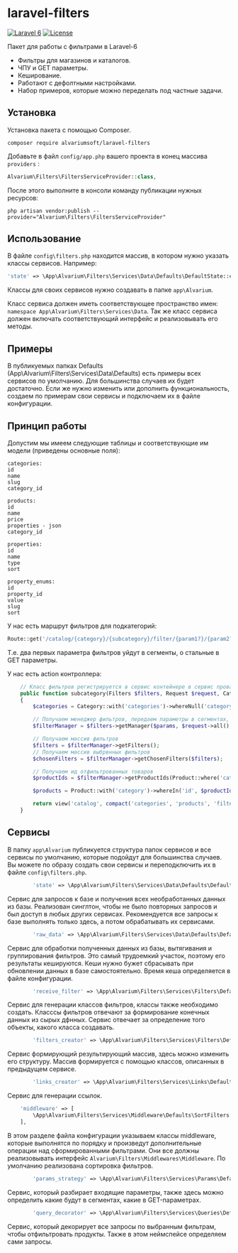 laravel-filters
=================
[![Laravel 6](https://img.shields.io/badge/Laravel-6-orange.svg?style=flat-square)](http://laravel.com)
[![License](http://img.shields.io/badge/license-MIT-brightgreen.svg?style=flat-square)](https://tldrlegal.com/license/mit-license)

Пакет для работы с фильтрами в Laravel-6

  * Фильтры для магазинов и каталогов.
  * ЧПУ и GET параметры.
  * Кеширование.
  * Работают с дефолтными настройками.
  * Набор примеров, которые можно переделать под частные задачи.


  
Установка
------------------
Установка пакета с помощью Composer.

```
composer require alvariumsoft/laravel-filters
```

Добавьте в файл `config/app.php` вашего проекта в конец массива `providers` :

```php
Alvarium\Filters\FiltersServiceProvider::class,
```


После этого выполните в консоли команду публикации нужных ресурсов:

```
php artisan vendor:publish --provider="Alvarium\Filters\FiltersServiceProvider"
```


Использование
-------------

В файле `config\filters.php` находится массив, в котором нужно указать классы сервисов. Например:
```php
'state' => \App\Alvarium\Filters\Services\Data\Defaults\DefaultState::class,
```

Классы для своих сервисов нужно создавать в папке `app\Alvarium`.

Класс сервиса должен иметь соответствующее пространство имен: `namespace App\Alvarium\Filters\Services\Data`. Так же класс сервиса должен включать соответствующий интерфейс и реализовывать его методы. 


Примеры
-------------

В публикуемых папках Defaults (App\Alvarium\Filters\Services\Data\Defaults) есть примеры всех сервисов по умолчанию. Для большинства случаев их будет достаточно.
Если же нужно изменить или дополнить функциональность, создаем по примерам свои сервисы и подключаем их в файле конфигурации.


Принцип работы
-------------

Допустим мы имеем следующие таблицы и соответствующие им модели (приведены основные поля):

```
categories:
id
name
slug
category_id

products:
id
name
price
properties - json
category_id

properties:
id
name
type
sort

property_enums:
id
property_id
value
slug
sort
```

У нас есть маршрут фильтров для подкатегорий:

```php
Route::get('/catalog/{category}/{subcategory}/filter/{param1?}/{param2?}', 'CategoryController@subcategory')->name('subcategory');
```

Т.е. два первых параметра фильтров уйдут в сегменты, о стальные в GET параметры.

У нас есть action контроллера:

```php
    // Класс фильтров регистрируется в сервис контейнере в сервис провайдере, поэтому мы можем сделать инъекцию прямо в контроллере.
    public function subcategory(Filters $filters, Request $request, Category $category, Category $subcategory, ...$params)
    {
        $categories = Category::with('categories')->whereNull('category_id')->get();

        // Получаем менеджер фильтров, передаем параметры в сегментах, все GET-параметры, название маршрута, параметры не являющиеся фильтрами
        $filterManager = $filters->getManager($params, $request->all(), 'subcategory', [$category, $subcategory]);

        // Получаем массив фильтров
        $filters = $filterManager->getFilters();
        // Получаем массив выбрвнных фильтров
        $chosenFilters = $filterManager->getChosenFilters($filters);

        // Получаем ид отфильтрованных товаров
        $productIds = $filterManager->getProductIds(Product::where('category_id', $subcategory->id));

        $products = Product::with('category')->whereIn('id', $productIds)->paginate(10);

        return view('catalog', compact('categories', 'products', 'filters', 'chosenFilters'));
    }
```

Сервисы
-------------

В папку `app\Alvarium` публикуется структура папок сервисов и все сервисы по умолчанию, которые подойдут для большинства случаев. Вы можете по образу создать свои сервисы и переподключить их в файле `config\filters.php`.

```php
        'state' => \App\Alvarium\Filters\Services\Data\Defaults\DefaultState::class,
```

Сервис для запросов к базе и получения всех необработанных данных из базы. Реализован синглтон, чтобы не было повторных запросов и был доступ в любых других сервисах. Рекомендуется все запросы к базе выполнять только здесь, а потом обрабатывать их сервисами.

```php
        'raw_data' => \App\Alvarium\Filters\Services\Data\Defaults\DefaultRawData::class,
```

Сервис для обработки полученных данных из базы, вытягивания и группирования фильтров. Это самый трудоемкий участок, поэтому его результаты кешируются. Кеши нужно бужет сбрасывать при обновлении данных в базе самостоятельно. Время кеша определяется в файле конфигурации.

```php
        'receive_filter' => \App\Alvarium\Filters\Services\Filters\Defaults\DefaultReceiveFilter::class,
```

Сервис для генерации классов фильтров, классы также необходимо создать. Класссы фильтров отвечают за формирование конечных данных из сырых дфнных. Сервис отвечает за определение того объекты, какого класса создавать.

```php
        'filters_creator' => \App\Alvarium\Filters\Services\Filters\Defaults\DefaultFiltersCreator::class,
```

Сервис формирующий результирующий массив, здесь можно изменить его структуру. Массив формируется с помощью классов, описанных в предыдущем сервисе.

```php
        'links_creator' => \App\Alvarium\Filters\Services\Links\Defaults\DefaultLinksCreator::class,
```

Сервис для генерации ссылок.

```php
    'middleware' => [
        \App\Alvarium\Filters\Services\Middleware\Defaults\SortFilters::class,
    ],
```
В этом разделе файла конфигурации указываем классы middleware, которые выполнятся по порядку и произведут дополнительные операции над сформированными фильтрами. Они все должны реализовывать интерфейс `Alvarium\Filters\Middlewares\Middleware`. По умолчанию реализована сортировка фильтров.

```php
        'params_strategy' => \App\Alvarium\Filters\Services\Params\Defaults\DefaultParamsStrategy::class,
```

Сервис, который разбирает входящие параметры, также здесь можно определить какие будут в сегментах, какие в GET-параметрах.

```php
        'query_decorator' => \App\Alvarium\Filters\Services\Queries\Defaults\DefaultQueryDecorator::class,
```
Сервис, который декорирует все запросы по выбранным фильтрам, чтобы отфильтровать продукты. Также в этом неймспейсе определяем сами запросы.









